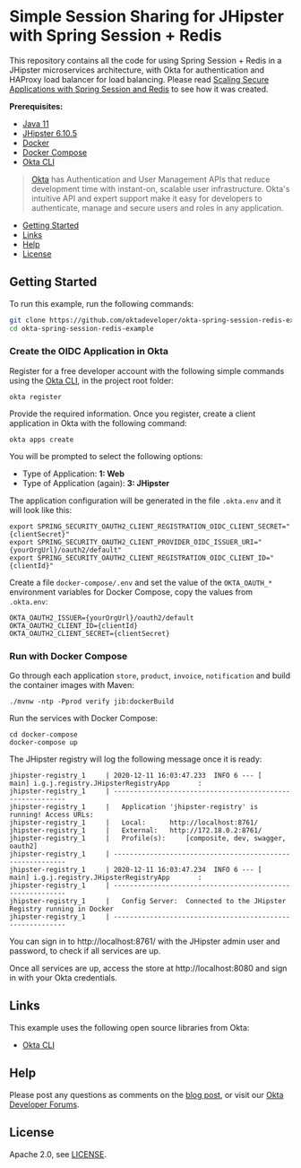 # Simple Session Sharing for JHipster with Spring Session + Redis

This repository contains all the code for using Spring Session + Redis in a JHipster microservices architecture, with Okta for authentication and HAProxy load balancer for load balancing. Please read [Scaling Secure Applications with Spring Session and Redis](https://developer.okta.com/blog/2020/12/14/spring-session-redis) to see how it was created.

**Prerequisites:**

- [Java 11](https://adoptopenjdk.net/)
- [JHipster 6.10.5](https://www.jhipster.tech/installation/)
- [Docker](https://docs.docker.com/get-docker/)
- [Docker Compose](https://docs.docker.com/compose/install/)
- [Okta CLI](https://github.com/okta/okta-cli)

> [Okta](https://developer.okta.com/) has Authentication and User Management APIs that reduce development time with instant-on, scalable user infrastructure. Okta's intuitive API and expert support make it easy for developers to authenticate, manage and secure users and roles in any application.

* [Getting Started](#getting-started)
* [Links](#links)
* [Help](#help)
* [License](#license)

## Getting Started

To run this example, run the following commands:

```bash
git clone https://github.com/oktadeveloper/okta-spring-session-redis-example.git
cd okta-spring-session-redis-example
```

### Create the OIDC Application in Okta

Register for a free developer account with the following simple commands using the [Okta CLI](https://github.com/okta/okta-cli), in the project root folder:

```shell
okta register
```
Provide the required information. Once you register, create a client application in Okta with the following command:

```shell
okta apps create
```

You will be prompted to select the following options:
- Type of Application: **1: Web**
- Type of Application (again): **3: JHipster**

The application configuration will be generated in the file `.okta.env` and it will look like this:

```shell
export SPRING_SECURITY_OAUTH2_CLIENT_REGISTRATION_OIDC_CLIENT_SECRET="{clientSecret}"
export SPRING_SECURITY_OAUTH2_CLIENT_PROVIDER_OIDC_ISSUER_URI="{yourOrgUrl}/oauth2/default"
export SPRING_SECURITY_OAUTH2_CLIENT_REGISTRATION_OIDC_CLIENT_ID="{clientId}"
```

Create a file `docker-compose/.env` and set the value of the `OKTA_OAUTH_*` environment variables for Docker Compose, copy the values from `.okta.env`:

```shell
OKTA_OAUTH2_ISSUER={yourOrgUrl}/oauth2/default
OKTA_OAUTH2_CLIENT_ID={clientId}
OKTA_OAUTH2_CLIENT_SECRET={clientSecret}
```

### Run with Docker Compose

Go through each application `store`, `product`, `invoice`, `notification` and build the container images with Maven:

```shell
./mvnw -ntp -Pprod verify jib:dockerBuild
```

Run the services with Docker Compose:

```shell
cd docker-compose
docker-compose up
```

The JHipster registry will log the following message once it is ready:
```
jhipster-registry_1     | 2020-12-11 16:03:47.233  INFO 6 --- [           main] i.g.j.registry.JHipsterRegistryApp       :
jhipster-registry_1     | ----------------------------------------------------------
jhipster-registry_1     | 	Application 'jhipster-registry' is running! Access URLs:
jhipster-registry_1     | 	Local: 		http://localhost:8761/
jhipster-registry_1     | 	External: 	http://172.18.0.2:8761/
jhipster-registry_1     | 	Profile(s): 	[composite, dev, swagger, oauth2]
jhipster-registry_1     | ----------------------------------------------------------
jhipster-registry_1     | 2020-12-11 16:03:47.234  INFO 6 --- [           main] i.g.j.registry.JHipsterRegistryApp       :
jhipster-registry_1     | ----------------------------------------------------------
jhipster-registry_1     | 	Config Server: 	Connected to the JHipster Registry running in Docker
jhipster-registry_1     | ----------------------------------------------------------
```

You can sign in to http://localhost:8761/ with the JHipster admin user and password, to check if all services are up.

Once all services are up, access the store at http://localhost:8080 and sign in with your Okta credentials.

## Links

This example uses the following open source libraries from Okta:

* [Okta CLI](https://github.com/okta/okta-cli)

## Help

Please post any questions as comments on the [blog post](https://developer.okta.com/blog/2020/12/14/spring-session-redis), or visit our [Okta Developer Forums](https://devforum.okta.com/).

## License

Apache 2.0, see [LICENSE](LICENSE).
